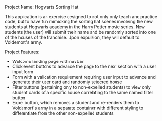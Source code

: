 Project Name: Hogwarts Sorting Hat

This application is an exercise designed to not only only teach and practice code, but to have fun mimicking the sorting hat scenes involving the new students at Hogwarts academy in the Harry Potter movie series. New students (the user) will submit their name and be randomly sorted into one of the houses of the franchise. Upon expulsion, they will default to Voldemort's army.

Project Features:
- Welcome landing page with navbar
- Click event buttons to advance the page to the next section with a user input form
- Form with a validation requirement requiring user input to advance and generate their user card and randomly selected house
- Filter buttons (pertaining only to non-expelled students) to view only student cards of a specific house correlating to the same named filter button
- Expel button, which removes a student and re-renders them to Voldemort's army in a separate container with different styling to differentiate from the other non-expelled students
